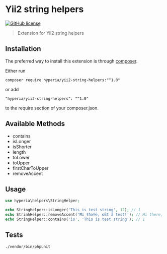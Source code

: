 # Yii2 string helpers

[![GitHub license](https://img.shields.io/badge/license-MIT-blue.svg)](https://raw.githubusercontent.com/hyperia-sk/yii2-string-helpers/master/LICENSE)

> Extension for Yii2 string helpers

## Installation

The preferred way to install this extension is through [composer](http://getcomposer.org/download/).

Either run

```shell
composer require hyperia/yii2-string-helpers:"^1.0"
```

or add

```
"hyperia/yii2-string-helpers": "^1.0"
```

to the require section of your composer.json.

## Available Methods

- contains
- isLonger
- isShorter
- length
- toLower
- toUpper
- firstCharToUpper
- removeAccent

## Usage

```php
use hyperia\helpers\StringHelper;

echo StringHelper::isLonger('This is test string', 12); // 1
echo StrinhHelper::removeAccent('Ħí ŧħə®ë, юßť å test!'); // Hi there, jusst a test!
echo StringHelper::contains('is', 'This is test string'); // 1
```

## Tests
```
./vendor/bin/phpunit
```